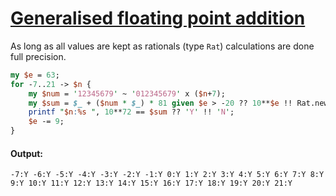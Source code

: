 [1]: https://rosettacode.org/wiki/Generalised_floating_point_addition

# [Generalised floating point addition][1]


As long as all values are kept as rationals (type `Rat`) calculations are done full precision.

```perl
my $e = 63;
for -7..21 -> $n {
    my $num = '12345679' ~ '012345679' x ($n+7);
    my $sum = $_ + ($num * $_) * 81 given $e > -20 ?? 10**$e !! Rat.new(1,10**abs $e);
    printf "$n:%s ", 10**72 == $sum ?? 'Y' !! 'N';
    $e -= 9;
}
```

#### Output:
```
-7:Y -6:Y -5:Y -4:Y -3:Y -2:Y -1:Y 0:Y 1:Y 2:Y 3:Y 4:Y 5:Y 6:Y 7:Y 8:Y 9:Y 10:Y 11:Y 12:Y 13:Y 14:Y 15:Y 16:Y 17:Y 18:Y 19:Y 20:Y 21:Y
```
